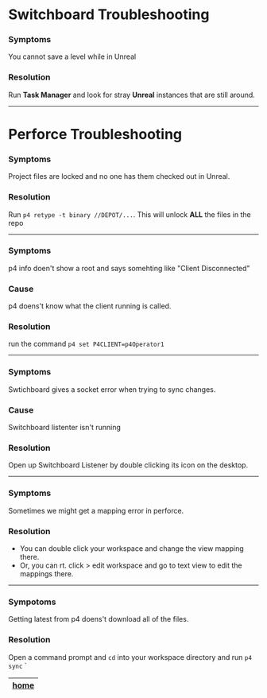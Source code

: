 # Switchboard Troubleshooting

### Symptoms
You cannot save a level while in Unreal 


### Resolution
Run **Task Manager** and look for stray **Unreal** instances that are still around.

---

# Perforce Troubleshooting

### Symptoms
Project files are locked and no one has them checked out in Unreal.

### Resolution
Run `p4 retype -t binary //DEPOT/...`.  This will unlock **ALL** the files in the repo
 
---

### Symptoms
p4 info doen't show a root and says somehting like "Client Disconnected"

### Cause
p4 doens't know what the client running is called. 

### Resolution
run the command `p4 set P4CLIENT=p4Operator1`

---

### Symptoms
Swtichboard gives a socket error when trying to sync changes.

### Cause
Switchboard listenter isn't running

### Resolution
Open up Switchboard Listener by double clicking its icon on the desktop.

---

### Symptoms
Sometimes we might get a mapping error in perforce.

### Resolution
- You can double click your workspace and change the view mapping there.
- Or, you can rt. click > edit workspace and go to text view to edit the mappings there.

---

### Sympotoms
Getting latest from p4 doens't download all of the files.

### Resolution
Open a command prompt and `cd` into your workspace directory and run `p4 sync`
`




| [home](../README.md#user-content-gms2-background-tiles--sprites---table-of-contents) | 
|---|

